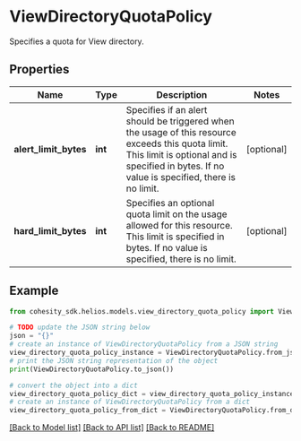 # ViewDirectoryQuotaPolicy

Specifies a quota for View directory.

## Properties

Name | Type | Description | Notes
------------ | ------------- | ------------- | -------------
**alert_limit_bytes** | **int** | Specifies if an alert should be triggered when the usage of this resource exceeds this quota limit. This limit is optional and is specified in bytes. If no value is specified, there is no limit. | [optional] 
**hard_limit_bytes** | **int** | Specifies an optional quota limit on the usage allowed for this resource. This limit is specified in bytes. If no value is specified, there is no limit. | [optional] 

## Example

```python
from cohesity_sdk.helios.models.view_directory_quota_policy import ViewDirectoryQuotaPolicy

# TODO update the JSON string below
json = "{}"
# create an instance of ViewDirectoryQuotaPolicy from a JSON string
view_directory_quota_policy_instance = ViewDirectoryQuotaPolicy.from_json(json)
# print the JSON string representation of the object
print(ViewDirectoryQuotaPolicy.to_json())

# convert the object into a dict
view_directory_quota_policy_dict = view_directory_quota_policy_instance.to_dict()
# create an instance of ViewDirectoryQuotaPolicy from a dict
view_directory_quota_policy_from_dict = ViewDirectoryQuotaPolicy.from_dict(view_directory_quota_policy_dict)
```
[[Back to Model list]](../README.md#documentation-for-models) [[Back to API list]](../README.md#documentation-for-api-endpoints) [[Back to README]](../README.md)


